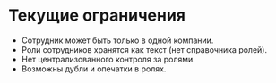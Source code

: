 # Текущие ограничения

- Сотрудник может быть только в одной компании.
- Роли сотрудников хранятся как текст (нет справочника ролей).
- Нет централизованного контроля за ролями.
- Возможны дубли и опечатки в ролях. 
